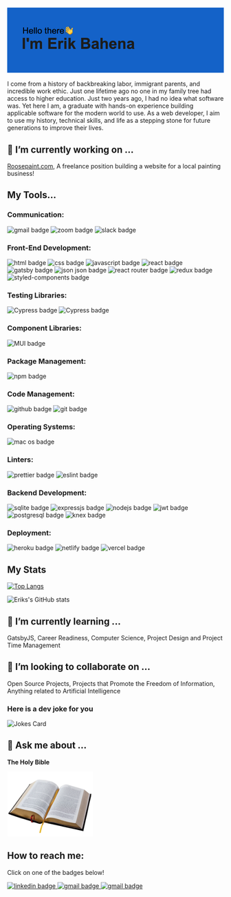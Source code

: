 

![image](https://github.com/ErikBahena/ErikBahena/blob/main/header.png?raw=true)

I come from a history of backbreaking labor, immigrant parents, and incredible work ethic. Just one lifetime ago no one in my family tree had access to higher education. Just two years ago, I had no idea what software was. Yet here I am, a graduate with hands-on experience building applicable software for the modern world to use. As a web developer, I aim to use my history, technical skills, and life as a stepping stone for future generations to improve their lives.

<h2>🔭 I’m currently working on ...</h2>

<p> <a href="https://www.roosepaint.com/" target="_blank">Roosepaint.com</a>, A freelance position building a website for a local painting business!</p>

<h2>My Tools...</h2>

### Communication:
<p>
  <img src="https://img.shields.io/badge/Gmail-D14836?style=for-the-badge&logo=gmail&logoColor=white" alt="gmail badge"/>
  <img src="https://img.shields.io/badge/Zoom-2D8CFF?style=for-the-badge&logo=zoom&logoColor=white" alt="zoom badge"/>
  <img src="https://img.shields.io/badge/Slack-4A154B?style=for-the-badge&logo=slack&logoColor=white" alt="slack badge"/>
</p>

### Front-End Development:
<p>
  <img src="https://img.shields.io/badge/HTML5-E34F26?style=for-the-badge&logo=html5&logoColor=white" alt="html badge"/>
  <img src="https://img.shields.io/badge/CSS3-1572B6?style=for-the-badge&logo=css3&logoColor=white" alt="css badge"/>
  <img src="https://img.shields.io/badge/JavaScript-323330?style=for-the-badge&logo=javascript&logoColor=F7DF1E" alt="javascript badge"/>
  <img src="https://img.shields.io/badge/React-20232A?style=for-the-badge&logo=react&logoColor=61DAFB" alt="react badge"/>
  <img src="https://img.shields.io/badge/Gatsby-663399?style=for-the-badge&logo=gatsby&logoColor=white" alt="gatsby badge"/>
  <img src="https://img.shields.io/badge/json-5E5C5C?style=for-the-badge&logo=json&logoColor=white" alt="json json badge"/>
  <img src="https://img.shields.io/badge/React_Router-CA4245?style=for-the-badge&logo=react-router&logoColor=white" alt="react router badge"/>
  <img src="https://img.shields.io/badge/Redux-593D88?style=for-the-badge&logo=redux&logoColor=white" alt="redux badge"/>
  <img src="https://img.shields.io/badge/styled--components-DB7093?style=for-the-badge&logo=styled-components&logoColor=white" alt="styled-components badge"/>
</p>

### Testing Libraries:
<p>
  <img src="https://img.shields.io/badge/Cypress-17202C?style=for-the-badge&logo=cypress&logoColor=white" alt="Cypress badge"/>
  <img src="https://img.shields.io/badge/Jest-C21325?style=for-the-badge&logo=jest&logoColor=white" alt="Cypress badge"/>
  
</p>

### Component Libraries:
<p>
  <img src="https://img.shields.io/badge/Material%20UI-007FFF?style=for-the-badge&logo=mui&logoColor=white" alt="MUI badge"/>
</p>

### Package Management:
<p>
  <img src="https://img.shields.io/badge/npm-CB3837?style=for-the-badge&logo=npm&logoColor=white" alt="npm badge"/>
</p>

### Code Management:
<p>
  <img src="https://img.shields.io/badge/GitHub-100000?style=for-the-badge&logo=github&logoColor=white" alt="github badge"/>
  <img src="https://img.shields.io/badge/GIT-E44C30?style=for-the-badge&logo=git&logoColor=white" alt="git badge"/>
</p>

### Operating Systems:
<p>
  <img src="https://img.shields.io/badge/mac%20os-000000?style=for-the-badge&logo=apple&logoColor=white" alt="mac os badge"/>
</p>

### Linters:
<p>
  <img src="https://img.shields.io/badge/prettier-1A2C34?style=for-the-badge&logo=prettier&logoColor=F7BA3E" alt="prettier badge"/>
  <img src="https://img.shields.io/badge/eslint-3A33D1?style=for-the-badge&logo=eslint&logoColor=white" alt="eslint badge"/>
</p>

### Backend Development:
<p>
  <img src="https://img.shields.io/badge/SQLite-07405E?style=for-the-badge&logo=sqlite&logoColor=white" alt="sqlite badge"/>
  <img src="https://img.shields.io/badge/Express.js-000000?style=for-the-badge&logo=express&logoColor=white" alt="expressjs badge"/>
  <img src="https://img.shields.io/badge/Node.js-339933?style=for-the-badge&logo=nodedotjs&logoColor=white" alt="nodejs badge"/>
  <img src="https://img.shields.io/badge/JWT-000000?style=for-the-badge&logo=JSON%20web%20tokens&logoColor=white" alt="jwt badge"/>
  <img src="https://img.shields.io/badge/PostgreSQL-316192?style=for-the-badge&logo=postgresql&logoColor=white" alt="postgresql badge"/>
  <img src="https://knexjs.org/assets/images/knex.png" alt="knex badge" height="35px" width="max-content"/>
</p>

### Deployment:
<p>
  <img src="https://img.shields.io/badge/Heroku-430098?style=for-the-badge&logo=heroku&logoColor=white" alt="heroku badge"/>
  <img src="https://img.shields.io/badge/Netlify-00C7B7?style=for-the-badge&logo=netlify&logoColor=white" alt="netlify badge"/>
  <img src="https://img.shields.io/badge/Vercel-000000?style=for-the-badge&logo=vercel&logoColor=white" alt="vercel badge"/>
</p>

## My Stats
[![Top Langs](https://github-readme-stats.vercel.app/api/top-langs/?username=erikbahena&layout=compact)](https://github.com/erikbahena/github-readme-stats)
 
![Eriks's GitHub stats](https://github-readme-stats.vercel.app/api?username=erikbahena&show_icons=true&theme=dark)

<h2>🌱 I’m currently learning ...</h2>
<p>
  GatsbyJS, Career Readiness, Computer Science, Project Design and Project Time Management
</p>

<h2>👯 I’m looking to collaborate on ...</h2>
<p>
  Open Source Projects, Projects that Promote the Freedom of Information, Anything related to Artificial Intelligence
</p>

### Here is a dev joke for you
<img src="https://readme-jokes.vercel.app/api?hideBorder" alt="Jokes Card" />

<h2>💬 Ask me about ...</h2>
<p>
  <b>The Holy Bible</b>
</p>
<img src="https://github.com/ErikBahena/ErikBahena/blob/main/5bbeafac55a71-c6e95d54b4549e684c5575d40b84fd4a.png?raw=true" height="150px" width="max-content" />

<h2> How to reach me: </h2>
<p>
  Click on one of the badges below!
</p>
<p>
  <a href="https://www.linkedin.com/in/erikbahena/" target="_blank">
    <img src="https://img.shields.io/badge/LinkedIn-0077B5?style=for-the-badge&logo=linkedin&logoColor=white" alt="linkedin badge"/>
  </a>  
  
  <a href="mailto:erikjbahena@gmail.com" target="_blank">
    <img src="https://img.shields.io/badge/Gmail-D14836?style=for-the-badge&logo=gmail&logoColor=white" alt="gmail badge"/>
  </a>
  
  <a href="tel:360-843-5566" target="_blank">
    <img src="https://img.shields.io/badge/Gmail-D14836?style=for-the-badge&logo=gmail&logoColor=white" alt="gmail badge"/>
  </a>  
</p>


